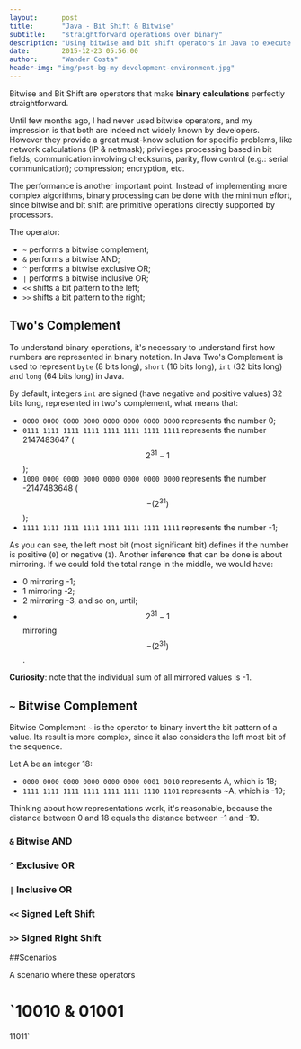 ```yaml
---
layout:      post
title:       "Java - Bit Shift & Bitwise"
subtitle:    "straightforward operations over binary"
description: "Using bitwise and bit shift operators in Java to execute straightforward binary calculations."
date:        2015-12-23 05:56:00
author:      "Wander Costa"
header-img: "img/post-bg-my-development-environment.jpg"
---
```


Bitwise and Bit Shift are operators that make **binary calculations** perfectly straightforward.

Until few months ago, I had never used bitwise operators, and my impression is that both are indeed not widely known by developers. However they provide a great must-know solution for specific problems, like network calculations (IP & netmask); privileges processing based in bit fields; communication involving checksums, parity, flow control (e.g.: serial communication); compression; encryption, etc.

The performance is another important point. Instead of implementing more complex algorithms, binary processing can be done with the minimun effort, since bitwise and bit shift are primitive operations directly supported by processors.

The operator:

* `~` performs a bitwise complement;
* `&` performs a bitwise AND;
* `^` performs a bitwise exclusive OR;
* `|` performs a bitwise inclusive OR;
* `<<` shifts a bit pattern to the left;
* `>>` shifts a bit pattern to the right;

## Two's Complement

To understand binary operations, it's necessary to understand first how numbers are represented in binary notation. In Java Two's Complement is used to represent `byte` (8 bits long), `short` (16 bits long), `int` (32 bits long) and `long` (64 bits long) in Java.

By default, integers `int` are signed (have negative and positive values) 32 bits long, represented in two's complement, what means that:

* `0000 0000 0000 0000 0000 0000 0000 0000` represents the number 0;
* `0111 1111 1111 1111 1111 1111 1111 1111` represents the number 2147483647 ($$ 2^{31}-1 $$);
* `1000 0000 0000 0000 0000 0000 0000 0000` represents the number -2147483648 ($$ - (2^{31}) $$);
* `1111 1111 1111 1111 1111 1111 1111 1111` represents the number -1;

As you can see, the left most bit (most significant bit) defines if the number is positive (`0`) or negative (`1`). Another inference that can be done is about mirroring. If we could fold the total range in the middle, we would have:

* 0 mirroring -1;
* 1 mirroring -2;
* 2 mirroring -3, and so on, until;
* $$ 2^{31} - 1 $$ mirroring $$ - (2^{31}) $$.

**Curiosity**: note that the individual sum of all mirrored values is -1.

## `~` Bitwise Complement

Bitwise Complement `~` is the operator to binary invert the bit pattern of a value. Its result is more complex, since it also considers the left most bit of the sequence.

Let A be an integer 18:

* `0000 0000 0000 0000 0000 0000 0001 0010` represents A, which is 18;
* `1111 1111 1111 1111 1111 1111 1110 1101` represents ~A, which is -19;

Thinking about how representations work, it's reasonable, because the distance between 0 and 18 equals the distance between -1 and -19.

### `&` Bitwise AND

### `^` Exclusive OR

### `|` Inclusive OR

### `<<` Signed Left Shift

### `>>` Signed Right Shift

##Scenarios

A scenario where these operators 

`10010
 &
 01001
 =
 11011`
